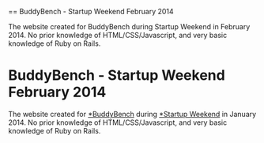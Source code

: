 == BuddyBench - Startup Weekend February 2014

The website created for BuddyBench during Startup Weekend in February 2014. No prior knowledge of HTML/CSS/Javascript, and very basic knowledge of Ruby on Rails. 

# BuddyBench - Startup Weekend February 2014
The website created for [*BuddyBench](www.buddybench.co) during [*Startup Weekend](http://toronto.startupweekend.org/2014/01/08/startup-weekend-toronto-tech-for-good-arrives-on-january-24th/) in January 2014. No prior knowledge of HTML/CSS/Javascript, and very basic knowledge of Ruby on Rails. 